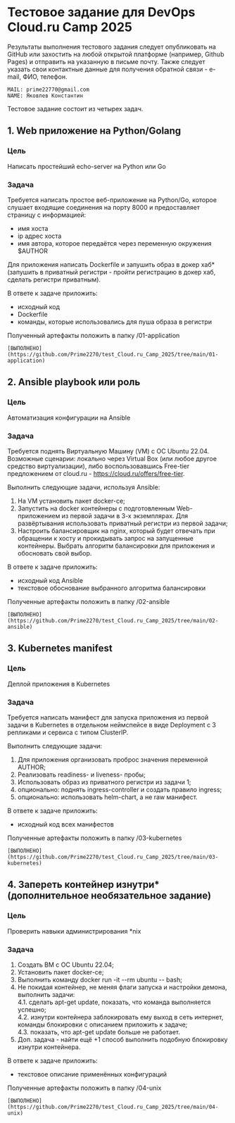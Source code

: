 # Тестовое задание для DevOps Cloud.ru Camp 2025
Результаты выполнения тестового задания следует опубликовать на GitHub или захостить на любой открытой платформе (например, Github Pages) и отправить на указанную в письме почту. Также следует указать свои контактные данные для получения обратной связи - e-mail, ФИО, телефон.


```
MAIL: prime22770@gmail.com
NAME: Яковлев Константин
```


Тестовое задание состоит из четырех задач.
## 1. Web приложение на Python/Golang
### Цель
Написать простейший echo-server на Python или Go
### Задача
Требуется написать простое веб-приложение на Python/Go, которое слушает входящие соединения на порту 8000 и предоставляет страницу с информацией:
- имя хоста
- ip адрес хоста
- имя автора, которое передаётся через переменную окружения $AUTHOR

Для приложения написать Dockerfile и запушить образ в докер хаб* (запушить в приватный регистри - пройти регистрацию в докер хаб, сделать регистри приватным).

В ответе к задаче приложить:
- исходный код
- Dockerfile
- команды, которые использовались для пуша образа в регистри

Полученный артефакты положить в папку /01-application

```
[ВЫПОЛНЕНО](https://github.com/Prime2270/test_Cloud.ru_Camp_2025/tree/main/01-application)
```

## 2. Ansible playbook или роль
### Цель
Автоматизация конфигурации на Ansible
### Задача
Требуется поднять Виртуальную Машину (VM) с ОС Ubuntu 22.04. Возможные сценарии: локально через Virtual Box (или любое другое средство виртуализации), либо воспользовавшись Free-tier предложением от cloud.ru - https://cloud.ru/offers/free-tier.

Выполнить следующие задачи, используя Ansible:
1. На VM установить пакет docker-ce;
2. Запустить на docker контейнеры c подготовленным Web-приложением из первой задачи в 3-х экземплярах. Для развёртывания использовать приватный регистри из первой задачи;
3. Настроить балансировщик на nginx, который будет отвечать при обращении к хосту и прокидывать запрос на запущенные контейнеры. Выбрать алгоритм балансировки для приложения и обосновать свой выбор.

В ответе к задаче приложить:
- исходный код Ansible
- текстовое обоснование выбранного алгоритма балансировки

Полученные артефакты положить в папку /02-ansible

```
[ВЫПОЛНЕНО](https://github.com/Prime2270/test_Cloud.ru_Camp_2025/tree/main/02-ansible)
```

## 3. Kubernetes manifest
### Цель
Деплой приложения в Kubernetes
### Задача
Требуется написать манифест для запуска приложения из первой задачи в Kubernetes в отдельном неймспейсе в виде Deployment с 3 репликами и сервиса с типом ClusterIP. 

Выполнить следующие задачи:
1. Для приложения организовать проброс значения переменной AUTHOR;
2. Реализовать readiness- и liveness- пробы;
3. Использовать образ из приватного регистри из задачи 1;
4. опционально: поднять ingress-controller и создать правило ingress;
5. опционально: использовать helm-chart, а не raw манифест.

В ответе к задаче приложить:
- исходный код всех манифестов

Полученные артефакты положить в папку /03-kubernetes

```
[ВЫПОЛНЕНО](https://github.com/Prime2270/test_Cloud.ru_Camp_2025/tree/main/03-kubernetes)
```

## 4. Запереть контейнер изнутри* (дополнительное необязательное задание)
### Цель
Проверить навыки администрирования *nix
### Задача
1. Создать ВМ с ОС Ubuntu 22.04;
2. Установить пакет docker-ce;
3. Выполнить команду docker run -it --rm ubuntu -- bash;
4. Не покидая контейнер, не меняя флаги запуска и настройки демона, выполнить задачи:\
4.1. сделать apt-get update, показать, что команда выполняется успешно;\
4.2. изнутри контейнера заблокировать ему выход в сеть интернет, команды блокировки с описанием приложить к задаче;\
4.3. показать, что apt-get update больше не работает.
5. Доп. задача - найти ещё +1 способ выполнить подобную блокировку изнутри контейнера.

В ответе к задаче приложить:
- текстовое описание применённых конфигураций

Полученные артефакты положить в папку /04-unix

```
[ВЫПОЛНЕНО](https://github.com/Prime2270/test_Cloud.ru_Camp_2025/tree/main/04-unix)
```
